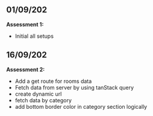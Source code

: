 ## 01/09/202
**Assessment 1:**
- Initial all setups

## 16/09/202
**Assessment 2:**
- Add a get route for rooms data
- Fetch data from server by using tanStack query
- create dynamic url
- fetch data by category 
- add bottom border color in category section logically 